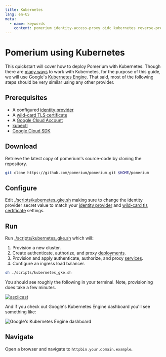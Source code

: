 ```yaml
---
title: Kubernetes
lang: en-US
meta:
  - name: keywords
    content: pomerium identity-access-proxy oidc kubernetes reverse-proxy
---
```


# Pomerium using Kubernetes

This quickstart will cover how to deploy Pomerium with Kubernetes. Though there are [many ways](https://kubernetes.io/docs/setup/pick-right-solution/) to work with Kubernetes, for the purpose of this guide, we will use Google's [Kubernetes Engine](https://cloud.google.com/kubernetes-engine/). That said, most of the following steps should be very similar using any other provider.

## Prerequisites

- A configured [identity provider]
- A [wild-card TLS certificate]
- A [Google Cloud Account](https://console.cloud.google.com/)
- [kubectl](https://kubernetes.io/docs/tasks/tools/install-kubectl/)
- [Google Cloud SDK](https://cloud.google.com/kubernetes-engine/docs/quickstart)

## Download

Retrieve the latest copy of pomerium's source-code by cloning the repository.

```bash
git clone https://github.com/pomerium/pomerium.git $HOME/pomerium
```

## Configure

Edit [./scripts/kubernetes_gke.sh] making sure to change the identity provider secret value to match your [identity provider] and [wild-card tls certificate] settings.

## Run

Run [./scripts/kubernetes_gke.sh] which will:

1. Provision a new cluster.
2. Create authenticate, authorize, and proxy [deployments](https://cloud.google.com/kubernetes-engine/docs/concepts/deployment).
3. Provision and apply authenticate, authorize, and proxy [services](https://cloud.google.com/kubernetes-engine/docs/concepts/service).
4. Configure an ingress load balancer.

```bash
sh ./scripts/kubernetes_gke.sh
```

You should see roughly the following in your terminal. Note, provisioning does take a few minutes.

[![asciicast](https://asciinema.org/a/223821.svg)](https://asciinema.org/a/223821)

And if you check out Google's Kubernetes Engine dashboard you'll see something like:

![Google's Kubernetes Engine dashboard](./kubernetes-gke.png)

## Navigate

Open a browser and navigate to `httpbin.your.domain.example`.


[./scripts/kubernetes_gke.sh]: ../docs/examples.html#google-kubernetes-engine
[example kubernetes files]: ../docs/examples.html#google-kubernetes-engine
[identity provider]: ../docs/identity-providers.md
[letsencrypt]: https://letsencrypt.org/
[script]: https://github.com/pomerium/pomerium/blob/master/scripts/generate_wildcard_cert.sh
[wild-card tls certificate]: ../docs/certificates.md
